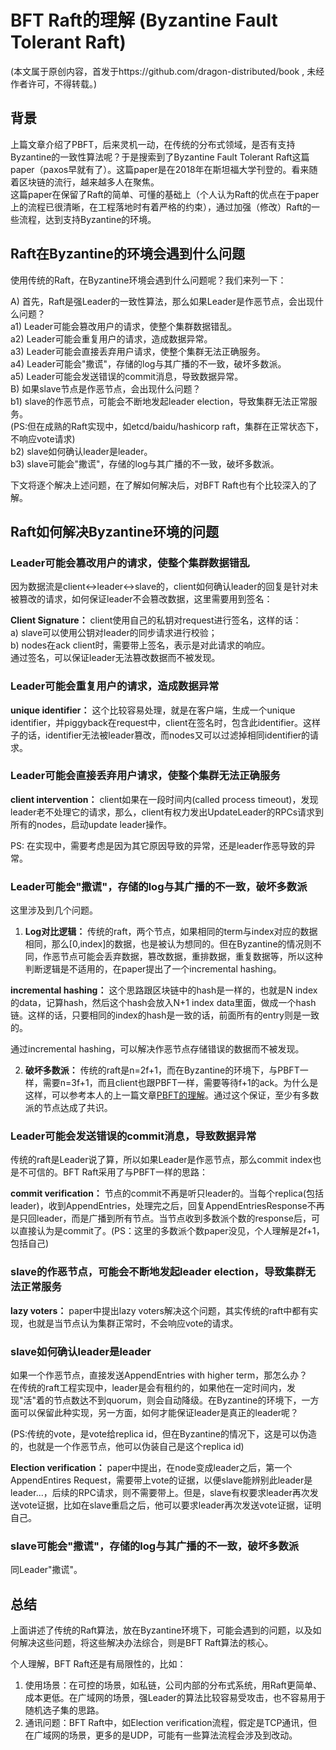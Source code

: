 # BFT Raft的理解 (Byzantine Fault Tolerant Raft)
(本文属于原创内容，首发于https://github.com/dragon-distributed/book , 未经作者许可，不得转载。)  

## 背景

上篇文章介绍了PBFT，后来灵机一动，在传统的分布式领域，是否有支持Byzantine的一致性算法呢？于是搜索到了Byzantine Fault Tolerant Raft这篇paper（paxos早就有了）。这篇paper是在2018年在斯坦福大学刊登的。看来随着区块链的流行，越来越多人在聚焦。  
这篇paper在保留了Raft的简单、可懂的基础上（个人认为Raft的优点在于paper上的流程已很清晰，在工程落地时有着严格的约束），通过加强（修改）Raft的一些流程，达到支持Byzantine的环境。  

## Raft在Byzantine的环境会遇到什么问题

使用传统的Raft，在Byzantine环境会遇到什么问题呢？我们来列一下：

A) 首先，Raft是强Leader的一致性算法，那么如果Leader是作恶节点，会出现什么问题？  
    a1) Leader可能会篡改用户的请求，使整个集群数据错乱。  
    a2) Leader可能会重复用户的请求，造成数据异常。     
    a3) Leader可能会直接丢弃用户请求，使整个集群无法正确服务。  
    a4) Leader可能会"撒谎"，存储的log与其广播的不一致，破坏多数派。  
    a5) Leader可能会发送错误的commit消息，导致数据异常。  
B) 如果slave节点是作恶节点，会出现什么问题？  
    b1) slave的作恶节点，可能会不断地发起leader election，导致集群无法正常服务。  
(PS:但在成熟的Raft实现中，如etcd/baidu/hashicorp raft，集群在正常状态下，不响应vote请求)    
    b2) slave如何确认leader是leader。  
    b3) slave可能会"撒谎"，存储的log与其广播的不一致，破坏多数派。  

下文将逐个解决上述问题，在了解如何解决后，对BFT Raft也有个比较深入的了解。


## Raft如何解决Byzantine环境的问题

### Leader可能会篡改用户的请求，使整个集群数据错乱

因为数据流是client<->leader<->slave的，client如何确认leader的回复是针对未被篡改的请求，如何保证leader不会篡改数据，这里需要用到签名：  

**Client Signature：**  client使用自己的私钥对request进行签名，这样的话：  
a) slave可以使用公钥对leader的同步请求进行校验；  
b) nodes在ack client时，需要带上签名，表示是对此请求的响应。  
通过签名，可以保证leader无法篡改数据而不被发现。  

### Leader可能会重复用户的请求，造成数据异常

**unique identifier：**  这个比较容易处理，就是在客户端，生成一个unique identifier，并piggyback在request中，client在签名时，包含此identifier。这样子的话，identifier无法被leader篡改，而nodes又可以过滤掉相同identifier的请求。

### Leader可能会直接丢弃用户请求，使整个集群无法正确服务

**client intervention：**  client如果在一段时间内(called process timeout)，发现leader老不处理它的请求，那么，client有权力发出UpdateLeader的RPCs请求到所有的nodes，启动update leader操作。  

PS: 在实现中，需要考虑是因为其它原因导致的异常，还是leader作恶导致的异常。  


### Leader可能会"撒谎"，存储的log与其广播的不一致，破坏多数派

这里涉及到几个问题。

1) **Log对比逻辑：** 传统的raft，两个节点，如果相同的term与index对应的数据相同，那么[0,index]的数据，也是被认为想同的。但在Byzantine的情况则不同，作恶节点可能会丢弃数据，篡改数据，重排数据，重复数据等，所以这种判断逻辑是不适用的，在paper提出了一个incremental hashing。  

**incremental hashing：** 这个思路跟区块链中的hash是一样的，也就是N index的data，记算hash，然后这个hash会放入N+1 index data里面，做成一个hash链。这样的话，只要相同的index的hash是一致的话，前面所有的entry则是一致的。  

通过incremental hashing，可以解决作恶节点存储错误的数据而不被发现。

2) **破坏多数派：**  传统的raft是n=2f+1，而在Byzantine的环境下，与PBFT一样，需要n=3f+1，而且client也跟PBFT一样，需要等待f+1的ack。为什么是这样，可以参考本人的上一篇文章[PBFT的理解](https://github.com/dragon-distributed/book/blob/master/blockchain/5.PBFT的理解(Practical%20Byzantine%20Fault%20Tolerance).md)。通过这个保证，至少有多数派的节点达成了共识。    


### Leader可能会发送错误的commit消息，导致数据异常

传统的raft是Leader说了算，所以如果Leader是作恶节点，那么commit index也是不可信的。BFT Raft采用了与PBFT一样的思路：  

**commit verification：** 节点的commit不再是听只leader的。当每个replica(包括leader)，收到AppendEntries，处理完之后，回复AppendEntriesResponse不再是只回leader，而是广播到所有节点。当节点收到多数派个数的response后，可以直接认为是commit了。(PS：这里的多数派个数paper没见，个人理解是2f+1，包括自己)  

### slave的作恶节点，可能会不断地发起leader election，导致集群无法正常服务

**lazy voters：** paper中提出lazy voters解决这个问题，其实传统的raft中都有实现，也就是当节点认为集群正常时，不会响应vote的请求。 

### slave如何确认leader是leader

如果一个作恶节点，直接发送AppendEntries with higher term，那怎么办？  
在传统的raft工程实现中，leader是会有租约的，如果他在一定时间内，发现"活"着的节点数达不到quorum，则会自动降级。在Byzantine的环境下，一方面可以保留此种实现，另一方面，如何才能保证leader是真正的leader呢？  

(PS:传统的vote，是vote给replica id，但在Byzantine的情况下，这是可以伪造的，也就是一个作恶节点，他可以伪装自己是这个replica id)

**Election verification：** paper中提出，在node变成leader之后，第一个AppendEntires Request，需要带上vote的证据，以便slave能辨别此leader是leader...，后续的RPC请求，则不需要带上。但是，slave有权要求leader再次发送vote证据，比如在slave重启之后，他可以要求leader再次发送vote证据，证明自己。

### slave可能会"撒谎"，存储的log与其广播的不一致，破坏多数派

同Leader"撒谎"。

## 总结

上面讲述了传统的Raft算法，放在Byzantine环境下，可能会遇到的问题，以及如何解决这些问题，将这些解决办法综合，则是BFT Raft算法的核心。  

个人理解，BFT Raft还是有局限性的，比如：  
1) 使用场景：在可控的场景，如私链，公司内部的分布式系统，用Raft更简单、成本更低。在广域网的场景，强Leader的算法比较容易受攻击，也不容易用于随机选子集的思路。  
2) 通讯问题：BFT Raft中，如Election verification流程，假定是TCP通讯，但在广域网的场景，更多的是UDP，可能有一些算法流程会涉及到改动。



 